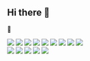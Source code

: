 ## Hi there 👋

<!--
**Oh-Junho-KR/Oh-Junho-KR** is a ✨ _special_ ✨ repository because its `README.md` (this file) appears on your GitHub profile.

Here are some ideas to get you started:

- 🔭 I’m currently working on ...
- 🌱 I’m currently learning ...
- 👯 I’m looking to collaborate on ...
- 🤔 I’m looking for help with ...
- 💬 Ask me about ...
- 📫 How to reach me: ...
- 😄 Pronouns: ...
- ⚡ Fun fact: ...
-->

🌱
<div align=left>
  <img src="https://img.shields.io/badge/sharp-99CC00?style=for-the-badge&logo=sharp&logoColor=white">
  <img src="https://img.shields.io/badge/opencv-5C3EE8?style=for-the-badge&logo=OpenCV&logoColor=white">
  <img src="https://img.shields.io/badge/javascript-F7DF1E?style=for-the-badge&logo=JavaScript&logoColor=white">
  <img src="https://img.shields.io/badge/jquery-0769AD?style=for-the-badge&logo=JQuery&logoColor=white">
  <img src="https://img.shields.io/badge/android-34A853?style=for-the-badge&logo=Android&logoColor=white">
	<img src="https://img.shields.io/badge/html5-E34F26?style=for-the-badge&logo=HTML5&logoColor=white">
  <img src="https://img.shields.io/badge/css3-1572B6?style=for-the-badge&logo=CSS3&logoColor=white">
  <img src="https://img.shields.io/badge/mysql-4479A1?style=for-the-badge&logo=MySQL&logoColor=white">
  <img src="https://img.shields.io/badge/sqlite-003B57?style=for-the-badge&logo=SQLite&logoColor=white">
  <br>
</div>

<div align=left>
  <img src="https://img.shields.io/badge/dotnet-512BD4?style=for-the-badge&logo=.NET&logoColor=white">
  <img src="https://img.shields.io/badge/eclipseide-2C2255?style=for-the-badge&logo=Eclipse IDE&logoColor=white">
  <img src="https://img.shields.io/badge/androidstudio-3DDC84?style=for-the-badge&logo=Android Studio&logoColor=white">
  <img src="https://img.shields.io/badge/apachetomcat-F8DC75?style=for-the-badge&logo=Apache Tomcat&logoColor=white">
  <img src="https://img.shields.io/badge/github-181717?style=for-the-badge&logo=github&logoColor=white">
  <br>
</div>

